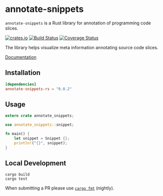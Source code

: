 # annotate-snippets

`annotate-snippets` is a Rust library for annotation of programming code slices.

[![crates.io](http://meritbadge.herokuapp.com/annotate-snippets)](https://crates.io/crates/annotate-snippets)
[![Build Status](https://travis-ci.org/zbraniecki/annotate-snippets-rs.svg?branch=master)](https://travis-ci.org/zbraniecki/annotate-snippets-rs)
[![Coverage Status](https://coveralls.io/repos/github/zbraniecki/annotate-snippets-rs/badge.svg?branch=master)](https://coveralls.io/github/zbraniecki/annotate-snippets-rs?branch=master)

The library helps visualize meta information annotating source code slices.

[Documentation][]

[Documentation]: https://docs.rs/annotate-snippets-rs/

Installation
------------

```toml
[dependencies]
annotate-snippets-rs = "0.0.2"
```


Usage
-----

```rust
extern crate annotate_snippets;

use annotate_snippets::snippet;

fn main() {
    let snippet = Snippet {};
    println!("{}", snippet);
}
```

Local Development
-----------------

    cargo build
    cargo test

When submitting a PR please use  [`cargo fmt`][] (nightly).

[`cargo fmt`]: https://github.com/rust-lang-nursery/rustfmt
